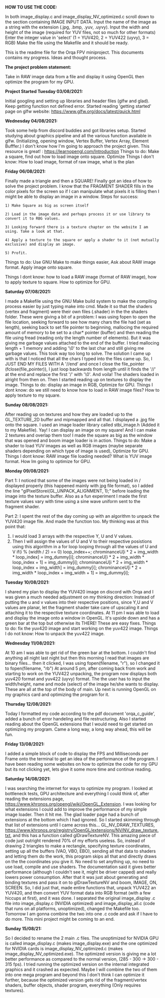 **HOW TO USE THE CODE:**

In both image_display.c and image_display_NV_optimized.c scroll down to the section containing IMAGE INPUT DATA.
Input the name of the image as a string with the extension (.jpg, .bmp, .yuv, .uyvy).
Input the width and height of the image (required for YUV files, not so much for other formats)
Enter the integer value in 'select' (1 = YUV420, 2 = YUV422 (uyvy), 3 = RGB)
Make the file using the Makefile and it should be ready.

This is the readme file for the Orqa FPV miniproject. This documents contains my progress. Ideas and thought process.

**The project problem statement:**

 Take in RAW image data from a file and display it using OpenGL then optimize the program for my GPU.

**Project Started Tuesday 03/08/2021:**

Initial googling and setting up libraries and header files (glfw and glad). Keep getting function not defined error.
Started reading 'getting started' page on glfw website: https://www.glfw.org/docs/latest/quick.html

**Wednesday 04/08/2021:**

Took some help from discord buddies and got libraries setup.
Started studying about graphics pipeline and all the various function available in glfw. (Initializing, opening window, Vertex Buffer, Vertex Array, Element Bufffer.)
I don't know how I'm going to approach the project given.
This resource is great! : https://learnopengl.com/Introduction
Things to do: Make a square, find out how to load image onto square. Optimize
Things I don't know: How to load image, format of raw image, what is the plan

**Friday 06/08/2021:**

Finally made a triangle and then a SQUARE!
Finally got an idea of how to solve the project problem.
I know that the FRAGMENT SHADER fills in the color pixels for the screen so if I can manipulate what pixels it is filling then I might be able to display an image in a window.
Steps for success:

    1) Make Square as big as screen itself
    
    2) Load in the image data and perhaps process it or use library to convert it to RBG values.
    
    3) Looking forward there is a texture chapter on the website I am using. Take a look at that.
    
    4) Apply a texture to the square or apply a shader to it (not mutually exclusive) and display an image.
    
    5) Profit.
    
Things to do: Use GNU Make to make things easier, Ask about RAW image format. Apply image onto square.

Things I dont know: how to load a RAW image (format of RAW image), how to apply texture to square. How to optimize for GPU.

**Saturday 07/08/2021:**

I made a Makefile using the GNU Make build system to make the compiling process easier by just typing make into cmd.
Made it so that the shaders (vertex and fragment) were their own files (.shader) in the the shaders folder. These were giving a bit of a problem:
I was using fopen to open the file location, seeking forward to see how many chars the file had (set as length), seeking back to set file pointer to beginning, mallocing the required amount of memory to be set to a char* pointer (buffer) and then reading the file using fread (reading only the length number of elements). But it was giving me garbage values attached to the end of the buffer. I tried mallocing length + 1 memory and adding '\0' to the last char and still giving me garbage values.
This took way too long to solve. The solution I came up with is that I noticed that all the chars I typed into the files came up. So, I JUST END MY FILES WITH A '//end' and once I close the file_pointer (fclose(file_pointer)), I just loop backwards from length until it finds the '//' at the end and replace the first '/' with '\0'.
And voila! The shaders loaded in alright from then on.
Then I started reading up on textures to display the image.
Things to do: display an image in RGB, Optimize for GPU.
Things I dont know: do we still need to know how to load in RAW image files? How to apply texture to my square.

**Sunday 08/08/2021:**

After reading up on textures and how they are loaded up to the GL_TEXTURE_2D buffer and mipmapped and all that. I displayed a .jpg file onto the square. I used an image loader library called stbi_image.h (Added it to my Makefile).
Yay! I can display an image on my square! And I can make 2 textures and overlap them too! I made the square as big as the window that was opened and boom image loader is in action.
Things to do: Make a shader to load YUV images as well as RGB images (maybe separate shaders depending on which type of image is used), Optimize for GPU.
Things I dont know: RAW image file loading needed? What is YUV image format. How Im going to optimize for GPU.

**Monday 09/08/2021:**

Part 1:
I noticed that some of the images were not being loaded in / displayed properly (this happened mainly with jpg file format), so I added the line "glPixelStorei(GL_UNPACK_ALIGNMENT, 1);" before loading the image into the texture buffer. Also as a fun experiment I made the first texture values vary with time using a sine wave uniform sent to the fragment shader.

Part 2:
I spent the rest of the day coming up with an algorithm to unpack the YUV420 image file. And made the function too. My thinking was at this point that:

1) I would load 3 arrays with the respective  Y, U and V values.
2) Then I will assign the values of U and V to their respective posistions using this algorithm in a for loop looping through all the values of U and V
    if(i % (width / 2) == 0) loop_index++;
    chrominanceU[i * 2 + img_width * loop_index] = img_dummy[i];
    chrominanceU[i * 2 + img_width * loop_index + 1] = img_dummy[i];
    chrominanceU[i * 2 + img_width * loop_index + img_width] = img_dummy[i];
    chrominanceU[i * 2 + img_width * loop_index + img_width + 1] = img_dummy[i];

**Tuesday 10/08/2021:**

I shared my plan to display the YUV420 image on discord with Orqa and I was given a much needed adjustment on my thinking direction: Instead of putting the u and v values into their respective positions, since Y,U and V values are planar, let the fragment shader take care of upscaling it and attaching it to the respective texture coordinates.
At 11 pm  I was able to load and display the image onto a window in OpenGL. It's upside down and has a green bar at the top but otherwise its THERE! These are easy fixes.
Things to do: fix the yuv420 image and start working on the yuv422 image.
Things I do not know: How to unpack the yuv422 image.

**Wednesday 11/08/2021:**

At 10 am I was able to get rid of the green bar at the bottom. I couldn't find anything all night last night but then this morning I read that images are binary files... then it clicked, I was using fopen(filename, "r"), so I changed it to fopen(filename, "rb") 
At around 5 pm, after coming back from work and starting to work on the YUV422 unpacking, the program now displays both yuv420 format and yuv422 (uyvy) format. The the user has to input the width/height, name and mode (select) of the image he/she wants to display. These are all at the top of the body of main.
Up next is running OpenGL on my graphics card and optimizing the program for it.

**Thursday 12/08/2021:**

Today I formatted my code according to the pdf document 'orqa_c_guide', added a bunch of error handeling and file restructuring. Also I started reading about the OpenGL extensions that I would need to get started on optimizing my program. Came a long way, a long way ahead, this will be fun.

**Friday 13/08/2021:**

I added a simple block of code to display the FPS and Milliseconds per Frame onto the terminal to get an idea of the performance of the program. I have been reading some websites on how to optimize the code for my GPU but its not clicking yet, lets give it some more time and continue reading.

**Saturday 14/08/2021:**

I was searching the internet for ways to optimize my program. I looked at bottleneck tests, GPU architecture and everything I could think of, after reading the extensions page, https://www.khronos.org/opengl/wiki/OpenGL_Extension. I was looking for what extensions I could add to improve the performance of my simple image loader. Then it hit me. The glad loader page had a bunch of extensions at the bottom which I had ignored. So I started skimming through that list of extensions until I came across this... GL_NV_DRAW_TEXTURES, https://www.khronos.org/registry/OpenGL/extensions/NV/NV_draw_texture.txt, and this has a function called glDrawTextureNV. This amazing piece of code just outright rendered 70% of my efforts useless. So, instead of drawing 2 triangles to make a rectangle, specifying texture coordinates, setting up all the buffers (VAO, VBO, EBO), sending all that data to shaders and letting them do the work, this program skips all that and directly draws on the the coordinates you give it. No need to set anything up, no need to use load, compile and use shaders. The documentation said it gives better performance (although I couldn't see it, might be driver capped) and really lowers power consumption. After that it was just about generating and binding textures and pass it on to glDrawTextureNV and boom, IMAGE, ON, SCREEN. So, I did just that, made entire functions that, unpack YUV422 an YUV420, and then convert YUV format data into RGB format (with a few hiccups at first), and it was done. I separated the original image_display .c file into image_display.c (NVIDIA optimized) and image_display_all.c (code that runs on all platforms, unoptimized), changed the Makefile too. Tomorrow I am gonna combine the two into one .c code and ask if I have to do more. This mini project might be coming to an end.

**Sunday 15/08/21:**

So I decided to rename the 2 main .c files. The unoptimized for NVIDIA GPU is called image_display.c (makes image_display.exe) and the one optimized for NVIDIA cards is image_display_NV_optimized.c (makes image_display_NV_optimized.exe). The optimized version is giving me a lot better performance as compared to the normal version, (285 - 300 -> 300 - 315 fps). I tried running the optimized version on the internal integrated graphics and it crashed as expected. Maybe I will combine the two of them into one mega program and beyond this I don't think I can optimize it further, because the optimized version gets rid of the fragment/vertex shaders, buffer objects, shader program, everything (Only requires textures).
